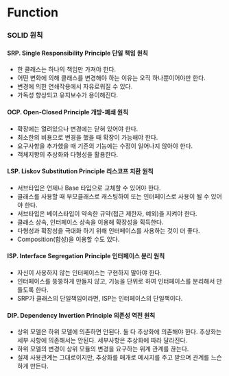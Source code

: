 # Function
### SOLID 원칙
#### SRP. Single Responsibility Principle 단일 책임 원칙
- 한 클래스는 하나의 책임만 가져야 한다.  
- 어떤 변화에 의해 클래스를 변경해야 하는 이유는 오직 하나뿐이어야만 한다.  
- 변경에 의한 연쇄작용에서 자유로워질 수 있다.  
- 가독성 향상되고 유지보수가 용이해진다.

#### OCP. Open-Closed Principle 개방-폐쇄 원칙
- 확장에는 열려있으나 변경에는 닫혀 있어야 한다.
- 최소한의 비용으로 변경을 했을 때 확장이 가능해야 한다.
- 요구사항을 추가했을 때 기존의 기능에는 수정이 일어나지 않아야 한다.
- 객체지향의 추상화와 다형성을 활용한다.

#### LSP. Liskov Substitution Principle 리스코프 치환 원칙
- 서브타입은 언제나 Base 타입으로 교체할 수 있어야 한다.
- 클래스를 사용할 때 부모클래스로 캐스팅하여 또는 인터페이스로 사용이 될 수 있어야 한다.
- 서브타입은 베이스타입이 약속한 규약(접근 제한자, 예외)을 지켜야 한다.
- 클래스 상속, 인터페이스 상속을 이용해 확장성을 획득한다.
- 다형성과 확장성을 극대화 하기 위해 인터페이스를 사용하는 것이 더 좋다.
- Composition(합성)을 이용할 수도 있다.

#### ISP. Interface Segregation Principle 인터페이스 분리 원칙
- 자신이 사용하지 않는 인터페이스는 구현하지 말아야 한다.
- 인터페이스를 뚱뚱하게 만들지 않고, 기능을 단위로 하여 인터페이스를 분리해서 만들도록 한다. 
- SRP가 클래스의 단일책임이라면, ISP는 인터페이스의 단일책이다.

#### DIP. Dependency Invertion Principle 의존성 역전 원칙
- 상위 모델은 하위 모델에 의존하면 안된다. 둘 다 추상화에 의존해야 한다. 추상화는 세부 사항에 의존해서는 안된다. 세부사항은 추상화에 따라 달라진다.
- 하위 모델의 변경이 상위 모듈의 변경을 요구하는 위계 관계를 끊는다.
- 실제 사용관계는 그대로이지만, 추상화를 매개로 메시지를 주고 받으며 관계를 느슨하게 만든다.
